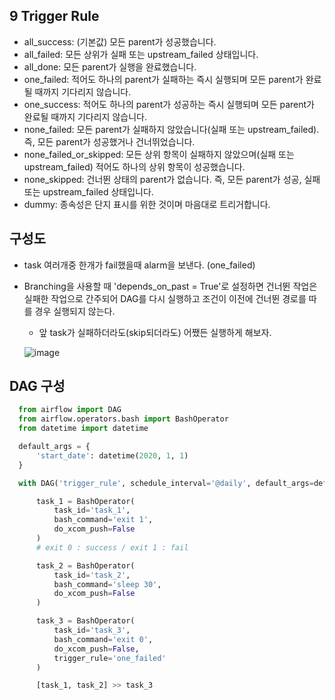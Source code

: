 ## 9 Trigger Rule 
- all_success: (기본값) 모든 parent가 성공했습니다.
- all_failed: 모든 상위가 실패 또는 upstream_failed 상태입니다.
- all_done: 모든 parent가 실행을 완료했습니다.
- one_failed: 적어도 하나의 parent가 실패하는 즉시 실행되며 모든 parent가 완료될 때까지 기다리지 않습니다.
- one_success: 적어도 하나의 parent가 성공하는 즉시 실행되며 모든 parent가 완료될 때까지 기다리지 않습니다.
- none_failed: 모든 parent가 실패하지 않았습니다(실패 또는 upstream_failed). 즉, 모든 parent가 성공했거나 건너뛰었습니다.
- none_failed_or_skipped: 모든 상위 항목이 실패하지 않았으며(실패 또는 upstream_failed) 적어도 하나의 상위 항목이 성공했습니다.
- none_skipped: 건너뛴 상태의 parent가 없습니다. 즉, 모든 parent가 성공, 실패 또는 upstream_failed 상태입니다.
- dummy: 종속성은 단지 표시를 위한 것이며 마음대로 트리거합니다.

## 구성도 
- task 여러개중 한개가 fail했을때 alarm을 보낸다. (one_failed)
- Branching을 사용할 때 'depends_on_past = True'로 설정하면 건너뛴 작업은 실패한 작업으로 간주되어 DAG를 다시 실행하고 조건이 이전에 건너뛴 경로를 따를 경우 실행되지 않는다.
  - 앞 task가 실패하더라도(skip되더라도) 어쨌든 실행하게 해보자.     
      
  ![image](https://user-images.githubusercontent.com/29423260/166195650-77196e67-6e0a-4d8d-88fa-cfd2fa8e341a.png)

## DAG 구성
```python
  from airflow import DAG
  from airflow.operators.bash import BashOperator
  from datetime import datetime

  default_args = {
      'start_date': datetime(2020, 1, 1)
  }

  with DAG('trigger_rule', schedule_interval='@daily', default_args=default_args, catchup=False) as dag:

      task_1 = BashOperator(
          task_id='task_1',
          bash_command='exit 1',
          do_xcom_push=False
      )
      # exit 0 : success / exit 1 : fail

      task_2 = BashOperator(
          task_id='task_2',
          bash_command='sleep 30',
          do_xcom_push=False
      )

      task_3 = BashOperator(
          task_id='task_3',
          bash_command='exit 0',
          do_xcom_push=False,
          trigger_rule='one_failed'
      )

      [task_1, task_2] >> task_3
```
